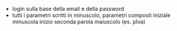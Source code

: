 - login sulla base della email e della password
- tutti i parametri scritti in minuscolo, parametri composti iniziale minuscola inizio seconda parola maiuscolo (es. pIva)